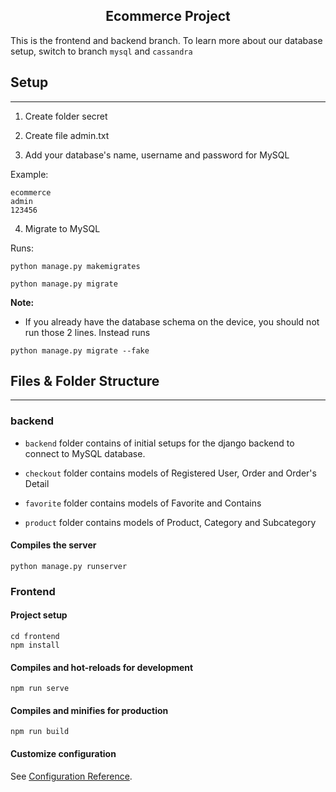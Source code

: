 <h2 align="center"><b>Ecommerce Project</b></h2>

This is the frontend and backend branch. To learn more about our database setup, switch to branch `mysql` and `cassandra`

## **Setup**
----

1. Create folder secret

2. Create file admin.txt

3. Add your database's name, username and password for MySQL

Example:

```
ecommerce
admin
123456
```

4. Migrate to MySQL

Runs:

```
python manage.py makemigrates

python manage.py migrate
```

**Note:**
- If you already have the database schema on the device, you should not run those 2 lines. Instead runs

```
python manage.py migrate --fake
```

## **Files & Folder Structure**
----
### **backend**

- `backend` folder contains of initial setups for the django backend to connect to MySQL database.

- `checkout` folder contains models of Registered User, Order and Order's Detail

- `favorite` folder contains models of Favorite and Contains

- `product` folder contains models of Product, Category and Subcategory

#### Compiles the server
```
python manage.py runserver
```

### **Frontend**

#### Project setup
```
cd frontend
npm install
```

#### Compiles and hot-reloads for development
```
npm run serve
```

#### Compiles and minifies for production
```
npm run build
```

#### Customize configuration
See [Configuration Reference](https://cli.vuejs.org/config/).
